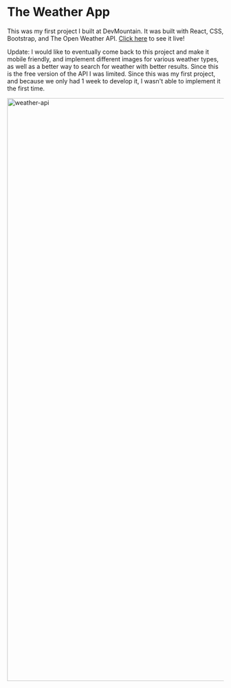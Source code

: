 # The Weather App
This was my first project I built at DevMountain. It was built with React, CSS, Bootstrap, and The Open Weather API. [Click here](the-weather-app-664da7.netlify.app) to see it live!

Update: I would like to eventually come back to this project and make it mobile friendly, and implement different images for various weather types, as well as a better way to search for weather with better results. Since this is the free version of the API I was limited. Since this was my first project, and because we only had 1 week to develop it, I wasn't able to implement it the first time.

<img width="1353" alt="weather-api" src="https://user-images.githubusercontent.com/42985712/181861916-2859b8d5-7bd0-48d6-95cb-93bcf3d1efd6.PNG">
